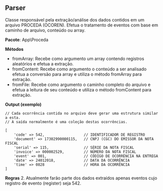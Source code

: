 ## Parser ##

Classe responsável pela extração/análise dos dados contidos em um arquivo PROCEDA (OCOREN).
Efetua o tratamento de eventos com base em caminho de arquivo, conteúdo ou array.

__Pacote__: App\Proceda

__Métodos__
* fromArray: Recebe como argumento um array contendo registros aleatórios e efetua a extração.
* fromContent: Recebe como argumento o conteúdo a ser analisado efetua a conversão para array e utiliza o método fromArray para extração.
* fromFile: Recebe como argumento o caminho completo do arquivo e efetua a leitura de seu conteúdo e utiliza o método fromContent para extração.

__Output (exemplo)__

```
// Cada ocorrência contida no arquivo deve gerar uma estrutura similar a esta.
// A saída normalmente é uma coleção destas ocorrências.

[
    'code' => 542,                  // IDENTIFICADOR DE REGISTRO
    'document' => 17302990000115,   // CNPJ (CGC) DO EMISSOR DA NOTA FISCAL
    'serial' => 115,                // SÉRIE DA NOTA FISCAL
    'invoice' => 000002529,         // NÚMERO DA NOTA FISCAL
    'event' => 001,                 // CÓDIGO DE OCORRÊNCIA NA ENTREGA
    'date' => 24012018,             // DATA DA OCORRÊNCIA
    'time' => 0828                  // HORA DA OCORRÊNCIA
]

```

__Regras__
2. Atualmente farão parte dos dados extraídos apenas eventos cujo registro de evento (register) seja 542.
